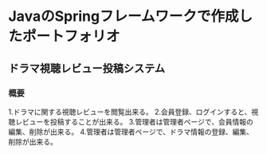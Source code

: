 # JavaのSpringフレームワークで作成したポートフォリオ
## ドラマ視聴レビュー投稿システム
### 概要
1.ドラマに関する視聴レビューを閲覧出来る。
2.会員登録、ログインすると、視聴レビューを投稿することが出来る。
3.管理者は管理者ページで、会員情報の編集、削除が出来る。
4.管理者は管理者ページで、ドラマ情報の登録、編集、削除が出来る。

